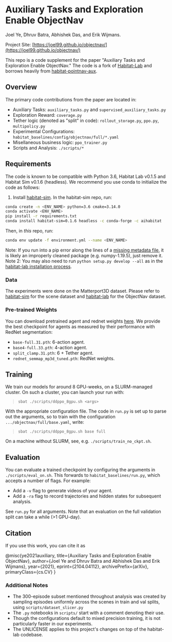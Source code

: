 Auxiliary Tasks and Exploration Enable ObjectNav
==============================
Joel Ye, Dhruv Batra, Abhishek Das, and Erik Wijmans.

Project Site: [https://joel99.github.io/objectnav/](https://joel99.github.io/objectnav/)

This repo is a code supplement for the paper "Auxiliary Tasks and Exploration Enable ObjectNav." The code is a fork of [Habitat-Lab](https://github.com/facebookresearch/habitat-lab) and borrows heavily from [habitat-pointnav-aux](https://github.com/joel99/habitat-pointnav-aux).

## Overview
The primary code contributions from the paper are located in:
- Auxiliary Tasks: `auxiliary_tasks.py` and `supervised_auxiliary_tasks.py`
- Exploration Reward: `coverage.py`
- Tether logic (denoted as "split" in code): `rollout_storage.py`, `ppo.py`, `multipolicy.py`
- Experimental Configurations: `habitat_baselines/config/objectnav/full/*.yaml`
- Misellaneous business logic: `ppo_trainer.py`
- Scripts and Analysis: `./scripts/*`

## Requirements
The code is known to be compatible with Python 3.6, Habitat Lab v0.1.5 and Habitat Sim v0.1.6 (headless). We recommend you use conda to initialize the code as follows:
1. Install [habitat-sim](https://github.com/facebookresearch/habitat-sim#installation). In the habitat-sim repo, run:
```bash
conda create -n <ENV_NAME> python=3.6 cmake=3.14.0
conda activate <ENV_NAME>
pip install -r requirements.txt
conda install habitat-sim=0.1.6 headless -c conda-forge -c aihabitat
```
Then, in *this* repo, run:
```bash
conda env update -f environment.yml --name <ENV_NAME>
```
Note: If you run into a pip error along the lines of a [missing metadata file](https://stackoverflow.com/questions/54552367/pip-cannot-find-metadata-file-environmenterror), it is likely an improperly cleaned package (e.g. numpy-1.19.5), just remove it.
Note 2: You may also need to run `python setup.py develop --all` as in the [habitat-lab installation process](https://github.com/facebookresearch/habitat-lab).

### Data
The experiments were done on the Matterport3D dataset. Please refer to [habitat-sim](https://github.com/facebookresearch/habitat-sim#datasets) for the scene dataset and [habitat-lab](https://github.com/facebookresearch/habitat-lab#task-datasets) for the ObjectNav dataset.

### Pre-trained Weights
You can download pretrained agent and rednet weights [here](https://drive.google.com/drive/folders/1SM75RweHtHQ13lu9fZkVjkOlWMaWpFuZ?usp=sharing). We provide the best checkpoint for agents as measured by their performance with RedNet segmentation:
- `base-full.31.pth`: 6-action agent.
- `base4-full.33.pth`: 4-action agent.
- `split_clamp.31.pth`: 6 + Tether agent.
- `rednet_semmap_mp3d_tuned.pth`: RedNet weights.

## Training
We train our models for around 8 GPU-weeks, on a SLURM-managed cluster. On such a cluster, you can launch your run with:

> `sbat ./scripts/ddppo_8gpu.sh <args>`

With the appropriate configuration file. The code in `run.py` is set up to parse out the arguments, so to train with the configuration `.../objectnav/full/base.yaml`, write:

> `sbat ./scripts/ddppo_8gpu.sh base full`

On a machine without SLURM, see, e.g. `./scripts/train_no_ckpt.sh`.

## Evaluation
You can evaluate a trained checkpoint by configuring the arguments in `./scripts/eval_on.sh`. This forwards to `habitat_baselines/run.py`, which accepts a number of flags. For example:
- Add a `-v` flag to generate videos of your agent.
- Add a `-ra` flag to record trajectories and hidden states for subsequent analysis.

See `run.py` for all arguments. Note that an evaluation on the full validation split can take a while (>1 GPU-day).

## Citation
If you use this work, you can cite it as

@misc{ye2021auxiliary,
      title={Auxiliary Tasks and Exploration Enable ObjectNav},
      author={Joel Ye and Dhruv Batra and Abhishek Das and Erik Wijmans},
      year={2021},
      eprint={2104.04112},
      archivePrefix={arXiv},
      primaryClass={cs.CV}
}

### Additional Notes
- The 300-episode subset mentioned throughout analysis was created by sampling episodes uniformly across the scenes in train and val splits, using `scripts/dataset_slicer.py`
- The `.py` notebooks in `scripts/` start with a comment denoting their use.
- Though the configurations default to mixed precision training, it is not particularly faster in our experiments.
- The UNLICENSE applies to this project's changes on top of the habitat-lab codebase.
